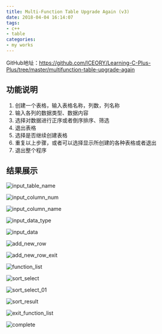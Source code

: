 ```yaml
---
title: Multi-Function Table Upgrade Again (v3)
date: 2018-04-04 16:14:07
tags: 
- c++
- table
categories: 
- my works
---
```


GitHub地址：https://github.com/ICEORY/Learning-C-Plus-Plus/tree/master/multifunction-table-upgrade-again

## 功能说明

1. 创建一个表格，输入表格名称，列数，列名称
2. 输入各列的数据类型、数据内容
3. 选择对数据进行正序或者倒序排序、筛选
4. 退出表格
5. 选择是否继续创建表格
6. 重复以上步骤，或者可以选择显示所创建的各种表格或者退出
7. 退出整个程序
<!-- more -->
## 结果展示

![input_table_name](c-table-v3/input_table_name.png)

![input_column_num](c-table-v3/input_column_num.png)

![input_column_name](c-table-v3/input_column_name.png)

![input_data_type](c-table-v3/input_data_type.png)

![input_data](c-table-v3/input_data.png)

![add_new_row](c-table-v3/add_new_row.png)

![add_new_row_exit](c-table-v3/add_new_row_exit.png)

![function_list](c-table-v3/function_list.png)

![sort_select](c-table-v3/sort_select.png)

![sort_select_01](c-table-v3/sort_select_01.png)

![sort_result](c-table-v3/sort_result.png)

![exit_function_list](c-table-v3/exit_function_list.png)

![complete](c-table-v3/complete.png)

